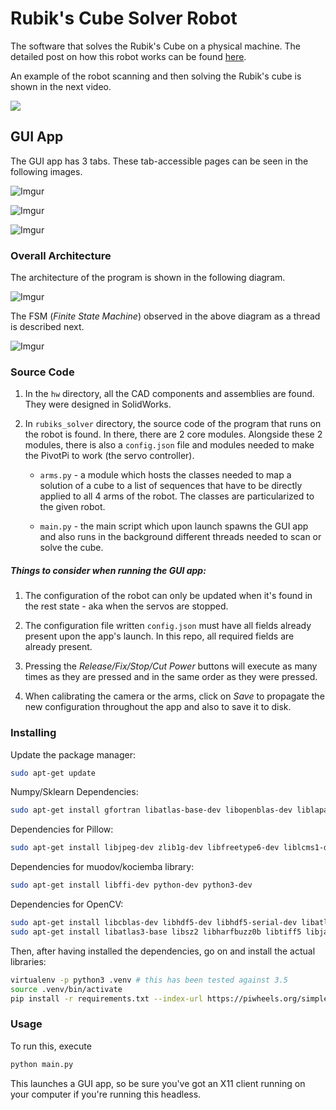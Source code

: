 # Rubik's Cube Solver Robot
The software that solves the Rubik's Cube on a physical machine.
The detailed post on how this robot works can be found [here](https://www.robertlucian.com/2019/07/06/rubiks-cube-solver-robot/).

An example of the robot scanning and then solving the Rubik's cube is shown in the next video.

[![](https://img.youtube.com/vi/GnsUHpGSF7Y/0.jpg)](https://www.youtube.com/watch?v=GnsUHpGSF7Y)

## GUI App

The GUI app has 3 tabs. These tab-accessible pages can be seen in the following images.

![Imgur](https://i.imgur.com/KhlXPts.png)

![Imgur](https://i.imgur.com/K8V70SQ.png)

![Imgur](https://i.imgur.com/kiGKdsw.png)

### Overall Architecture

The architecture of the program is shown in the following diagram.

![Imgur](https://i.imgur.com/7xYaAOD.png)

The FSM (*Finite State Machine*) observed in the above diagram as a thread is described next.

![Imgur](https://i.imgur.com/tNn3mIl.png)

### Source Code

1. In the `hw` directory, all the CAD components and assemblies are found. They were designed in SolidWorks.

1. In `rubiks_solver` directory, the source code of the program that runs on the robot is found. In there, there are 2 core modules. Alongside these 2 modules, there is also a `config.json` file and modules needed to make the PivotPi to work (the servo controller).

    * `arms.py` - a module which hosts the classes needed to map a solution of a cube to a list of sequences that have to be directly applied to all 4 arms of the robot. The classes are particularized to the given robot.

    * `main.py` - the main script which upon launch spawns the GUI app and also runs in the background different threads needed to scan or solve the cube.

##### Things to consider when running the GUI app:

1. The configuration of the robot can only be updated when it's found in the rest state - aka when the servos are stopped.

1. The configuration file written `config.json` must have all fields already present upon the app's launch. In this repo, all required fields are already present.

1. Pressing the *Release/Fix/Stop/Cut Power* buttons will execute as many times as they are pressed and in the same order as they were pressed.

1. When calibrating the camera or the arms, click on *Save* to propagate the new configuration throughout the app and also to save it to disk.

### Installing

Update the package manager:
```bash
sudo apt-get update
```

Numpy/Sklearn Dependencies:
```bash
sudo apt-get install gfortran libatlas-base-dev libopenblas-dev liblapack-dev
```

Dependencies for Pillow:
```bash
sudo apt-get install libjpeg-dev zlib1g-dev libfreetype6-dev liblcms1-dev libopenjp2-7 libtiff5 -y
```

Dependencies for muodov/kociemba library:
```bash
sudo apt-get install libffi-dev python-dev python3-dev
```

Dependencies for OpenCV:
```bash
sudo apt-get install libcblas-dev libhdf5-dev libhdf5-serial-dev libatlas-base-dev libjasper-dev libqtgui4 libqt4-test libwebp6 -y
sudo apt-get install libatlas3-base libsz2 libharfbuzz0b libtiff5 libjasper1 libilmbase12 libopenexr22 libilmbase12 libgstreamer1.0-0 libavcodec57 libavformat57 libavutil55 libswscale4 libqtcore4 -y
```

Then, after having installed the dependencies, go on and install the actual libraries:
```bash
virtualenv -p python3 .venv # this has been tested against 3.5
source .venv/bin/activate
pip install -r requirements.txt --index-url https://piwheels.org/simple --extra-index-url https://pypi.org/simple
```

### Usage

To run this, execute
```bash
python main.py
```

This launches a GUI app, so be sure you've got an X11 client running on your computer if you're running this headless.